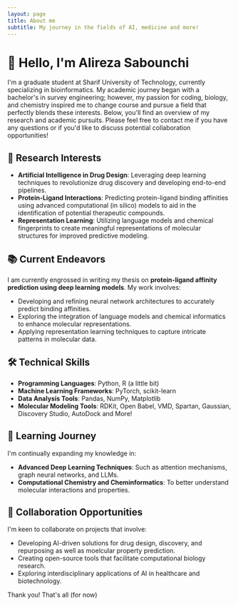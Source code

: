 ```yaml
---
layout: page
title: About me
subtitle: My journey in the fields of AI, medicine and more!
---
```


# 👋 Hello, I'm Alireza Sabounchi

I'm a graduate student at Sharif University of Technology, currently specializing in bioinformatics. My academic journey began with a bachelor's in survey engineering; however, my passion for coding, biology, and chemistry inspired me to change course and pursue a field that perfectly blends these interests. Below, you'll find an overview of my research and academic pursuits. Please feel free to contact me if you have any questions or if you'd like to discuss potential collaboration opportunities!

## 🔬 Research Interests

- **Artificial Intelligence in Drug Design**: Leveraging deep learning techniques to revolutionize drug discovery and developing end-to-end pipelines.
- **Protein-Ligand Interactions**: Predicting protein-ligand binding affinities using advanced computational (in silico) models to aid in the identification of potential therapeutic compounds.
- **Representation Learning**: Utilizing language models and chemical fingerprints to create meaningful representations of molecular structures for improved predictive modeling.

## 📚 Current Endeavors

I am currently engrossed in writing my thesis on **protein-ligand affinity prediction using deep learning models**. My work involves:
- Developing and refining neural network architectures to accurately predict binding affinities.
- Exploring the integration of language models and chemical informatics to enhance molecular representations.
- Applying representation learning techniques to capture intricate patterns in molecular data.

## 🛠️ Technical Skills

- **Programming Languages**: Python, R (a little bit)
- **Machine Learning Frameworks**: PyTorch, scikit-learn
- **Data Analysis Tools**: Pandas, NumPy, Matplotlib
- **Molecular Modeling Tools**: RDKit, Open Babel, VMD, Spartan, Gaussian, Discovery Studio, AutoDock and More!

## 🌱 Learning Journey

I'm continually expanding my knowledge in:
- **Advanced Deep Learning Techniques**: Such as attention mechanisms, graph neural networks, and LLMs.
- **Computational Chemistry and Cheminformatics**: To better understand molecular interactions and properties.

## 🤝 Collaboration Opportunities

I'm keen to collaborate on projects that involve:
- Developing AI-driven solutions for drug design, discovery, and repurposing as well as moelcular property prediction.
- Creating open-source tools that facilitate computational biology research.
- Exploring interdisciplinary applications of AI in healthcare and biotechnology.

Thank you! That's all (for now)
